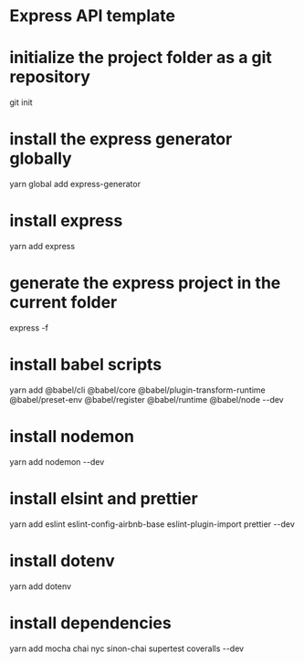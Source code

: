 # Express API template

# initialize the project folder as a git repository
git init

# install the express generator globally
yarn global add express-generator

# install express
yarn add express

# generate the express project in the current folder
express -f

# install babel scripts
yarn add @babel/cli @babel/core @babel/plugin-transform-runtime @babel/preset-env @babel/register @babel/runtime @babel/node --dev

# install nodemon
yarn add nodemon --dev

# install elsint and prettier
yarn add eslint eslint-config-airbnb-base eslint-plugin-import prettier --dev

# install dotenv
yarn add dotenv

# install dependencies
yarn add mocha chai nyc sinon-chai supertest coveralls --dev
